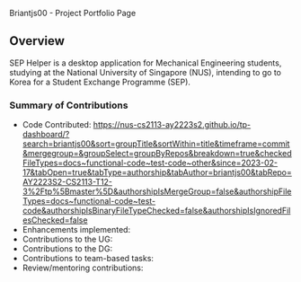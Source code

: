 Briantjs00 - Project Portfolio Page

## Overview
SEP Helper is a desktop application for Mechanical Engineering students, studying at the
National University of Singapore (NUS), intending to go to Korea for a Student Exchange Programme (SEP).

### Summary of Contributions
* Code Contributed: https://nus-cs2113-ay2223s2.github.io/tp-dashboard/?search=briantjs00&sort=groupTitle&sortWithin=title&timeframe=commit&mergegroup=&groupSelect=groupByRepos&breakdown=true&checkedFileTypes=docs~functional-code~test-code~other&since=2023-02-17&tabOpen=true&tabType=authorship&tabAuthor=briantjs00&tabRepo=AY2223S2-CS2113-T12-3%2Ftp%5Bmaster%5D&authorshipIsMergeGroup=false&authorshipFileTypes=docs~functional-code~test-code&authorshipIsBinaryFileTypeChecked=false&authorshipIsIgnoredFilesChecked=false
* Enhancements implemented:
* Contributions to the UG:
* Contributions to the DG:
* Contributions to team-based tasks:
* Review/mentoring contributions: